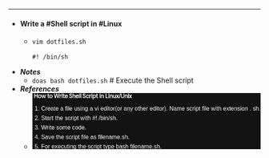 - ---
- #### Write a #Shell script in #Linux
	- `vim dotfiles.sh`
	  ```
	  #! /bin/sh
	  ```
- ***Notes***
	- `doas bash dotfiles.sh` # Execute the Shell script
- ***References***
	- ![2022-12-27_10-33.png](../assets/2022-12-27_10-33_1672108436522_0.png)